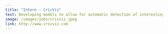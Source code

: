 ```yaml
---
title: "Intern - CricViz"
text: Developing models to allow for automatic detection of interesting statistics in cricket.
image: /images/jobs/cricviz.jpeg
link: http://www.cricviz.com
---
```

